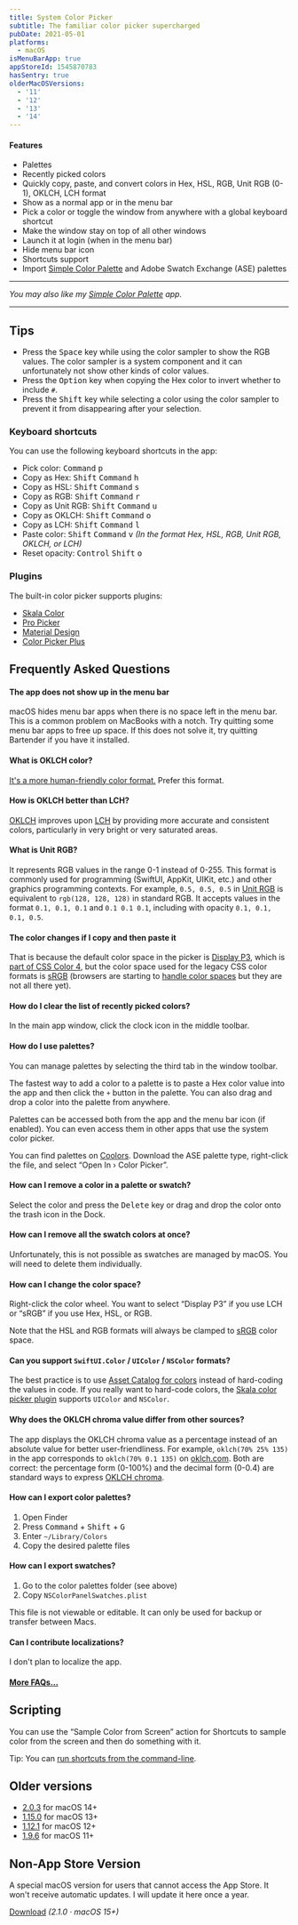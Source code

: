 ```yaml
---
title: System Color Picker
subtitle: The familiar color picker supercharged
pubDate: 2021-05-01
platforms:
  - macOS
isMenuBarApp: true
appStoreId: 1545870783
hasSentry: true
olderMacOSVersions:
  - '11'
  - '12'
  - '13'
  - '14'
---
```


#### Features

- Palettes
- Recently picked colors
- Quickly copy, paste, and convert colors in Hex, HSL, RGB, Unit RGB (0-1), OKLCH, LCH format
- Show as a normal app or in the menu bar
- Pick a color or toggle the window from anywhere with a global keyboard shortcut
- Make the window stay on top of all other windows
- Launch it at login (when in the menu bar)
- Hide menu bar icon
- Shortcuts support
- Import [Simple Color Palette](https://simplecolorpalette.com) and Adobe Swatch Exchange (ASE) palettes

---

*You may also like my [Simple Color Palette](/simple-color-palette) app.*

---

## Tips

- Press the <kbd>Space</kbd> key while using the color sampler to show the RGB values. The color sampler is a system component and it can unfortunately not show other kinds of color values.
- Press the <kbd>Option</kbd> key when copying the Hex color to invert whether to include `#`.
- Press the <kbd>Shift</kbd> key while selecting a color using the color sampler to prevent it from disappearing after your selection.

### Keyboard shortcuts

You can use the following keyboard shortcuts in the app:

- Pick color: <kbd>Command</kbd> <kbd>p</kbd>
- Copy as Hex: <kbd>Shift</kbd> <kbd>Command</kbd> <kbd>h</kbd>
- Copy as HSL: <kbd>Shift</kbd> <kbd>Command</kbd> <kbd>s</kbd>
- Copy as RGB: <kbd>Shift</kbd> <kbd>Command</kbd> <kbd>r</kbd>
- Copy as Unit RGB: <kbd>Shift</kbd> <kbd>Command</kbd> <kbd>u</kbd>
- Copy as OKLCH: <kbd>Shift</kbd> <kbd>Command</kbd> <kbd>o</kbd>
- Copy as LCH: <kbd>Shift</kbd> <kbd>Command</kbd> <kbd>l</kbd>
- Paste color: <kbd>Shift</kbd> <kbd>Command</kbd> <kbd>v</kbd> *(In the format Hex, HSL, RGB, Unit RGB, OKLCH, or LCH)*
- Reset opacity: <kbd>Control</kbd> <kbd>Shift</kbd> <kbd>o</kbd>

### Plugins

The built-in color picker supports plugins:

- [Skala Color](https://bjango.com/mac/skalacolor/)
- [Pro Picker](https://formulae.brew.sh/cask/colorpicker-propicker)
- [Material Design](https://github.com/johnyanarella/MaterialDesignColorPicker)
- [Color Picker Plus](https://github.com/viktorstrate/color-picker-plus)

## Frequently Asked Questions

#### The app does not show up in the menu bar

macOS hides menu bar apps when there is no space left in the menu bar. This is a common problem on MacBooks with a notch. Try quitting some menu bar apps to free up space. If this does not solve it, try quitting Bartender if you have it installed.

#### What is OKLCH color?

[It's a more human-friendly color format.](https://evilmartians.com/chronicles/oklch-in-css-why-quit-rgb-hsl) Prefer this format.

#### How is OKLCH better than LCH?

[OKLCH](https://evilmartians.com/chronicles/oklch-in-css-why-quit-rgb-hsl) improves upon [LCH](https://lea.verou.me/2020/04/lch-colors-in-css-what-why-and-how/) by providing more accurate and consistent colors, particularly in very bright or very saturated areas.

#### What is Unit RGB?

It represents RGB values in the range 0-1 instead of 0-255. This format is commonly used for programming (SwiftUI, AppKit, UIKit, etc.) and other graphics programming contexts. For example, `0.5, 0.5, 0.5` in [Unit RGB](https://rgbcolorpicker.com/0-1) is equivalent to `rgb(128, 128, 128)` in standard RGB. It accepts values in the format `0.1, 0.1, 0.1` and `0.1 0.1 0.1`, including with opacity `0.1, 0.1, 0.1, 0.5`.

#### The color changes if I copy and then paste it

That is because the default color space in the picker is [Display P3](https://en.wikipedia.org/wiki/DCI-P3), which is [part of CSS Color 4](https://drafts.csswg.org/css-color-4/#valdef-color-display-p3), but the color space used for the legacy CSS color formats is [sRGB](https://en.wikipedia.org/wiki/SRGB) (browsers are starting to [handle color spaces](https://css-tricks.com/the-expanding-gamut-of-color-on-the-web/) but they are not all there yet).

#### How do I clear the list of recently picked colors?

In the main app window, click the clock icon in the middle toolbar.

#### How do I use palettes?

You can manage palettes by selecting the third tab in the window toolbar.

The fastest way to add a color to a palette is to paste a Hex color value into the app and then click the `+` button in the palette. You can also drag and drop a color into the palette from anywhere.

Palettes can be accessed both from the app and the menu bar icon (if enabled). You can even access them in other apps that use the system color picker.

You can find palettes on [Coolors](https://coolors.co/palettes/trending). Download the ASE palette type, right-click the file, and select “Open In › Color Picker”.

#### How can I remove a color in a palette or swatch?

Select the color and press the <kbd>Delete</kbd> key or drag and drop the color onto the trash icon in the Dock.

#### How can I remove all the swatch colors at once?

Unfortunately, this is not possible as swatches are managed by macOS. You will need to delete them individually.

#### How can I change the color space?

Right-click the color wheel. You want to select “Display P3” if you use LCH or “sRGB” if you use Hex, HSL, or RGB.

Note that the HSL and RGB formats will always be clamped to [sRGB](https://en.wikipedia.org/wiki/SRGB) color space.

#### Can you support `SwiftUI.Color` / `UIColor` / `NSColor` formats?

The best practice is to use [Asset Catalog for colors](https://devblog.xero.com/managing-ui-colours-with-ios-11-asset-catalogs-16500ba48205) instead of hard-coding the values in code. If you really want to hard-code colors, the [Skala color picker plugin](https://bjango.com/mac/skalacolor/) supports `UIColor` and `NSColor`.

#### Why does the OKLCH chroma value differ from other sources?

The app displays the OKLCH chroma value as a percentage instead of an absolute value for better user-friendliness. For example, `oklch(70% 25% 135)` in the app corresponds to `oklch(70% 0.1 135)` on [oklch.com](https://oklch.com). Both are correct: the percentage form (0-100%) and the decimal form (0-0.4) are standard ways to express [OKLCH chroma](https://developer.mozilla.org/en-US/docs/Web/CSS/color_value/oklch#c).

#### How can I export color palettes?

1. Open Finder
1. Press <kbd>Command</kbd> + <kbd>Shift</kbd> + <kbd>G</kbd>
1. Enter `~/Library/Colors`
1. Copy the desired palette files

#### How can I export swatches?

1. Go to the color palettes folder (see above)
1. Copy `NSColorPanelSwatches.plist`

This file is not viewable or editable. It can only be used for backup or transfer between Macs.

#### Can I contribute localizations?

I don't plan to localize the app.

#### [More FAQs…](/apps/faq)

## Scripting

You can use the “Sample Color from Screen” action for Shortcuts to sample color from the screen and then do something with it.

Tip: You can [run shortcuts from the command-line](https://support.apple.com/guide/shortcuts-mac/run-shortcuts-from-the-command-line-apd455c82f02/mac).

## Older versions

- [2.0.3](https://github.com/sindresorhus/System-Color-Picker/releases/download/older-releases/Color.Picker.2.0.3.-.macOS.14.zip) for macOS 14+
- [1.15.0](https://github.com/sindresorhus/System-Color-Picker/releases/download/older-releases/Color.Picker.1.15.0.-.macOS.13.zip) for macOS 13+
- [1.12.1](https://github.com/sindresorhus/System-Color-Picker/releases/download/older-releases/Color.Picker.1.12.1.-.macOS.12.zip) for macOS 12+
- [1.9.6](https://github.com/sindresorhus/System-Color-Picker/releases/download/older-releases/Color.Picker.1.9.6.-.macOS.11.zip) for macOS 11+

## Non-App Store Version

A special macOS version for users that cannot access the App Store. It won't receive automatic updates. I will update it here once a year.

[Download](https://www.dropbox.com/scl/fi/2lvdt09widz0p3jzfrwd8/Color-Picker-2.1.0-1740424285.zip?rlkey=yuzrr4abjfty60oscd3pcdyvc&raw=1) *(2.1.0 · macOS 15+)*
